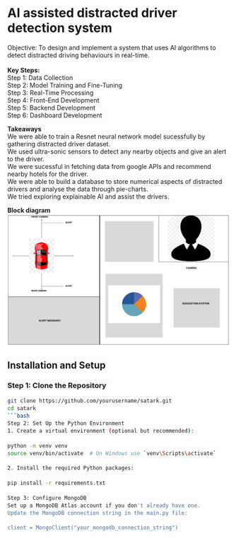 # AI assisted distracted driver detection system

Objective: To design and implement a system that uses AI algorithms to detect distracted driving behaviours in real-time.
<br>
<br>
<b>Key Steps:</b> <br>
Step 1: Data Collection <br>
Step 2: Model Training and Fine-Tuning <br>
Step 3: Real-Time Processing <br>
Step 4: Front-End Development <br>
Step 5: Backend Development <br>
Step 6: Dashboard Development <br>

<b>Takeaways</b> <br>
We were able to train a Resnet neural network model sucessfully by gathering distracted driver dataset. <br>
We used ultra-sonic sensors to detect any nearby objects and give an alert to the driver.<br>
We were sucessful in fetching data from google APIs and recommend nearby hotels for the driver.<br>
We were able to build a database to store numerical aspects of distracted drivers and analyse the data through pie-charts.<br>
We tried exploring explainable AI and assist the drivers.<br>

<b>Block diagram</b>
![Sample Image](utils/image.jpg)


## Installation and Setup

### Step 1: Clone the Repository
```bash
git clone https://github.com/yourusername/satark.git
cd satark
```bash
Step 2: Set Up the Python Environment
1. Create a virtual environment (optional but recommended):

python -m venv venv
source venv/bin/activate  # On Windows use `venv\Scripts\activate`

2. Install the required Python packages:

pip install -r requirements.txt

Step 3: Configure MongoDB
Set up a MongoDB Atlas account if you don't already have one.
Update the MongoDB connection string in the main.py file:

client = MongoClient("your_mongodb_connection_string")
